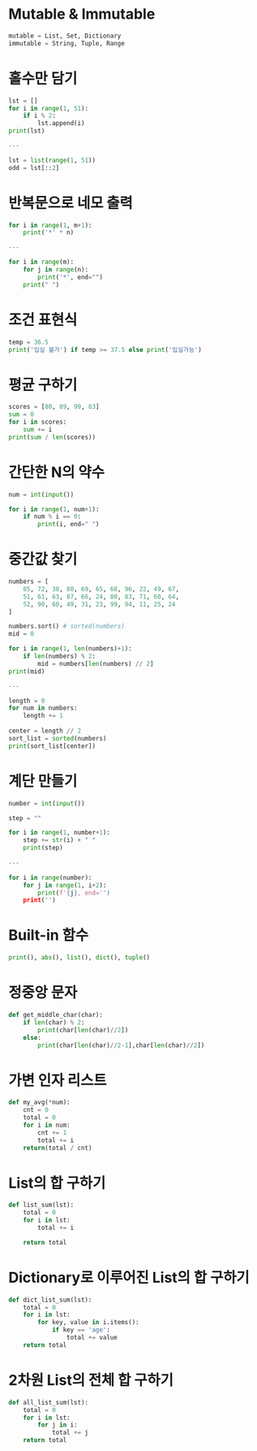 # Mutable & Immutable

```python
mutable = List, Set, Dictionary
immutable = String, Tuple, Range
```

# 홀수만 담기

```python
lst = []
for i in range(1, 51):
    if i % 2:
        lst.append(i) 
print(lst)

---

lst = list(range(1, 51))
odd = lst[::2]
```

# 반복문으로 네모 출력

```python
for i in range(1, m+1):
    print('*' * n) 

---

for i in range(m):
    for j in range(n):
        print('*', end="")
    print(" ")   
```

# 조건 표현식

```python
temp = 36.5
print('입실 불가') if temp >= 37.5 else print('입실가능')
```

# 평균 구하기

```python
scores = [80, 89, 99, 83]
sum = 0
for i in scores:
    sum += i
print(sum / len(scores))
```

# 간단한 N의 약수

```python
num = int(input())

for i in range(1, num+1):
    if num % i == 0:
        print(i, end=" ")
```

# 중간값 찾기

```python
numbers = [
    85, 72, 38, 80, 69, 65, 68, 96, 22, 49, 67,
    51, 61, 63, 87, 66, 24, 80, 83, 71, 60, 64,
    52, 90, 60, 49, 31, 23, 99, 94, 11, 25, 24
]

numbers.sort() # sorted(numbers)
mid = 0

for i in range(1, len(numbers)+1):
    if len(numbers) % 2:
        mid = numbers[len(numbers) // 2]
print(mid)

---

length = 0
for num in numbers:
    length += 1
    
center = length // 2
sort_list = sorted(numbers)
print(sort_list[center])
```

# 계단 만들기

```python
number = int(input())

step = ""

for i in range(1, number+1):
    step += str(i) + " "  
    print(step)
    
---

for i in range(number):
    for j in range(1, i+2):
        print(f'{j}, end='')
    print('')
```

# Built-in 함수

```python
print(), abs(), list(), dict(), tuple() 
```

# 정중앙 문자

```python
def get_middle_char(char):
    if len(char) % 2:
        print(char[len(char)//2])       
    else:
        print(char[len(char)//2-1],char[len(char)//2]) 
```

# 가변 인자 리스트

```python
def my_avg(*num):
    cnt = 0
    total = 0
    for i in num:
        cnt += 1
        total += i
    return(total / cnt)
```

# List의 합 구하기

```python
def list_sum(lst):
    total = 0
    for i in lst:
        total += i

    return total
```

# Dictionary로 이루어진 List의 합 구하기

```python
def dict_list_sum(lst):
    total = 0
    for i in lst:
        for key, value in i.items():
            if key == 'age':
                total += value 
    return total
```

# 2차원 List의 전체 합 구하기

```python
def all_list_sum(lst):
    total = 0
    for i in lst:
        for j in i:
            total += j
    return total 
```

